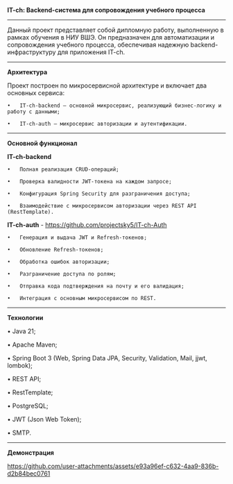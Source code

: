 **IT-ch: Backend-система для сопровождения учебного процесса**

---

  Данный проект представляет собой дипломную работу, выполненную в рамках обучения в НИУ ВШЭ. Он предназначен для автоматизации и сопровождения учебного процесса, обеспечивая надежную backend-инфраструктуру для приложения IT-ch.

---

**Архитектура**

  Проект построен по микросервисной архитектуре и включает два основных сервиса:

	•	IT-ch-backend — основной микросервис, реализующий бизнес-логику и работу с данными;
 
	•	IT-ch-auth — микросервис авторизации и аутентификации.

---

**Основной функционал**

**IT-ch-backend**

	•	Полная реализация CRUD-операций;
 
	•	Проверка валидности JWT-токена на каждом запросе;
 
	•	Конфигурация Spring Security для разграничения доступа;
 
	•	Взаимодействие с микросервисом авторизации через REST API (RestTemplate).

**IT-ch-auth** - https://github.com/projectsky5/IT-ch-Auth

	•	Генерация и выдача JWT и Refresh-токенов;
 
	•	Обновление Refresh-токенов;
 
	•	Обработка ошибок авторизации;
 
	•	Разграничение доступа по ролям;
 
	•	Отправка кода подтверждения на почту и его валидация;
 
	•	Интеграция с основным микросервисом по REST.

---

**Технологии**

  •	Java 21;
  
  •	Apache Maven;
  
  •	Spring Boot 3 (Web, Spring Data JPA, Security, Validation, Mail, jjwt, lombok);
  
  •	REST API;
  
  •	RestTemplate;
  
  •	PostgreSQL;
  
  •	JWT (Json Web Token);
  
  •	SMTP.

---

**Демонстрация**



https://github.com/user-attachments/assets/e93a96ef-c632-4aa9-836b-d2b84bec0761

